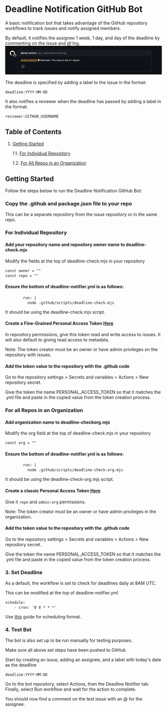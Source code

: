 # Deadline Notification GitHub Bot

A basic notification bot that takes advantage of the GitHub repository workflows to track issues and notify assigned members.

By default, it notifies the assignee 1 week, 1 day, and day of the deadline by commenting on the issue and @'ing. 
![Example Notification](examplenotif.png)

The deadline is specified by adding a label to the issue in the format: 
```
deadline:YYYY-MM-DD
```

It also notifies a reviewer when the deadline has passed by adding a label in the format:
```
reviewer:GITHUB_USERNAME
```

## Table of Contents

1. [Getting Started](#getting-started)

    1.1. [For Individual Repository](#for-individual-repository)

    1.2. [For All Repos in an Organization](#for-all-repos-in-an-organization)

## Getting Started

Follow the steps below to run the Deadline Notification GitHub Bot:

### Copy the .github and package.json file to your repo

This can be a separate repository from the issue repository or in the same repo.

### For Individual Repository

#### Add your repository name and repository owner name to deadline-check.mjs

Modify the fields at the top of deadline-check.mjs in your repository
```
const owner = ""
const repo = ""
```

#### Ensure the bottom of deadline-notifier.yml is as follows:
```
        run: |
          node .github/scripts/deadline-check.mjs
```
It should be using the deadline-check.mjs script.

#### Create a Fine-Grained Personal Access Token [Here](https://github.com/settings/tokens)

In repository permissions, give this token read and write access to issues. It will also default to giving read access to metadata.

Note: The token creator must be an owner or have admin privileges on the repository with issues.

#### Add the token value to the repository with the .github code

Go to the repository settings > Secrets and variables > Actions > New repository secret.

Give the token the name PERSONAL_ACCESS_TOKEN so that it matches the .yml file and paste in the copied value from the token creation process.

### For all Repos in an Organization

#### Add organization name to deadline-checkorg.mjs

Modify the org field at the top of deadline-check.mjs in your repository
```
const org = ""
```

#### Ensure the bottom of deadline-notifier.yml is as follows:
```
        run: |
          node .github/scripts/deadline-check-org.mjs
```
It should be using the deadline-check-org.mjs script.


#### Create a classic Personal Access Token [Here](https://github.com/settings/tokens)

Give it ```repo``` and ```admin:org``` permissions.

Note: The token creator must be an owner or have admin privileges in the organization.

#### Add the token value to the repository with the .github code

Go to the repository settings > Secrets and variables > Actions > New repository secret.

Give the token the name PERSONAL_ACCESS_TOKEN so that it matches the .yml file and paste in the copied value from the token creation process.

### 3. Set Deadline

As a default, the workflow is set to check for deadlines daily at 8AM UTC. 

This can be modified at the top of deadline-notifier.yml
```
schedule:
    - cron: '0 8 * * *'
```

Use [this](https://cloud.google.com/scheduler/docs/configuring/cron-job-schedules) guide for scheduling format.

### 4. Test Bot

The bot is also set up to be run manually for testing purposes.

Make sure all above set steps have been pushed to GitHub

Start by creating an issue, adding an assignee, and a label with today's date as the deadline
```
deadline:YYYY-MM-DD
```

Go to the bot repository, select Actions, then the Deadline Notifier tab. Finally, select Run workflow and wait for the action to complete.

You should now find a comment on the test issue with an @ for the assignee.

